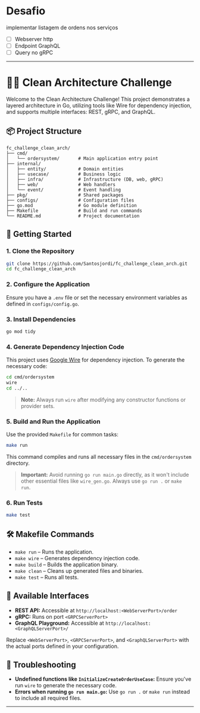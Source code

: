 # Desafio
implementar listagem de ordens nos serviços
- [ ] Webserver http
- [ ] Endpoint GraphQL
- [ ] Query no gRPC

---

# 🧙‍♂️ Clean Architecture Challenge

Welcome to the Clean Architecture Challenge! This project demonstrates a layered architecture in Go, utilizing tools like Wire for dependency injection, and supports multiple interfaces: REST, gRPC, and GraphQL.

## 📦 Project Structure

```
fc_challenge_clean_arch/
├── cmd/
│   └── ordersystem/       # Main application entry point
├── internal/
│   ├── entity/            # Domain entities
│   ├── usecase/           # Business logic
│   ├── infra/             # Infrastructure (DB, web, gRPC)
│   ├── web/               # Web handlers
│   └── event/             # Event handling
├── pkg/                   # Shared packages
├── configs/               # Configuration files
├── go.mod                 # Go module definition
├── Makefile               # Build and run commands
└── README.md              # Project documentation
```

## 🚀 Getting Started

### 1. Clone the Repository

```bash
git clone https://github.com/Santosjordi/fc_challenge_clean_arch.git
cd fc_challenge_clean_arch
```

### 2. Configure the Application

Ensure you have a `.env` file or set the necessary environment variables as defined in `configs/config.go`.

### 3. Install Dependencies

```bash
go mod tidy
```

### 4. Generate Dependency Injection Code

This project uses [Google Wire](https://github.com/google/wire) for dependency injection. To generate the necessary code:

```bash
cd cmd/ordersystem
wire
cd ../..
```

> **Note:** Always run `wire` after modifying any constructor functions or provider sets.

### 5. Build and Run the Application

Use the provided `Makefile` for common tasks:

```bash
make run
```

This command compiles and runs all necessary files in the `cmd/ordersystem` directory.

> **Important:** Avoid running `go run main.go` directly, as it won't include other essential files like `wire_gen.go`. Always use `go run .` or `make run`.

### 6. Run Tests

```bash
make test
```

## 🛠️ Makefile Commands

* `make run` – Runs the application.
* `make wire` – Generates dependency injection code.
* `make build` – Builds the application binary.
* `make clean` – Cleans up generated files and binaries.
* `make test` – Runs all tests.

## 🧪 Available Interfaces

* **REST API:** Accessible at `http://localhost:<WebServerPort>/order`
* **gRPC:** Runs on port `<GRPCServerPort>`
* **GraphQL Playground:** Accessible at `http://localhost:<GraphQLServerPort>/`

Replace `<WebServerPort>`, `<GRPCServerPort>`, and `<GraphQLServerPort>` with the actual ports defined in your configuration.

## 🐛 Troubleshooting

* **Undefined functions like `InitializeCreateOrderUseCase`:** Ensure you've run `wire` to generate the necessary code.
* **Errors when running `go run main.go`:** Use `go run .` or `make run` instead to include all required files.

---
